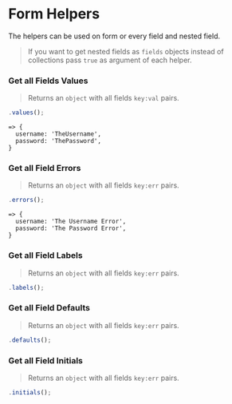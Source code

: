 # Form Helpers

The helpers can be used on form or every field and nested field.

> If you want to get nested fields as `fields` objects instead of collections pass `true` as argument of each helper.

### Get all Fields Values

> Returns an `object` with all fields `key:val` pairs.

```javascript
.values();
```
```
=> {
  username: 'TheUsername',
  password: 'ThePassword',
}
```

### Get all Field Errors

> Returns an `object` with all fields `key:err` pairs.

```javascript
.errors();
```
```
=> {
  username: 'The Username Error',
  password: 'The Password Error',
}
```

### Get all Field Labels

> Returns an `object` with all fields `key:err` pairs.

```javascript
.labels();
```

### Get all Field Defaults

> Returns an `object` with all fields `key:err` pairs.

```javascript
.defaults();
```

### Get all Field Initials

> Returns an `object` with all fields `key:err` pairs.

```javascript
.initials();
```
